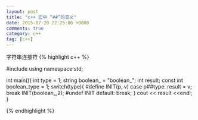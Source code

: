 ```yaml
---
layout: post
title: "c++ 宏中 “##”的意义"
date: 2015-07-20 22:25:06 +0800
comments: true
category: c++
tag: [c++]
---
```


字符串连接符
{%  highlight c++ %}

#include <iostream>
using namespace std;

int main(){
	int type = 1;
string boolean_ = "boolean_";
int result;
const int boolean_type = 1;
switch(type){
#define INIT(p, v) case p##type: result = v; break
	INIT(boolean_,2);
	#undef INIT
default: break;
}
cout << result <<endl;
}

{% endhighlight %}